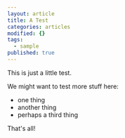 ```yaml
---
layout: article
title: A Test
categories: articles
modified: {}
tags: 
  - sample
published: true
---
```



This is just a little test.

We might want to test more stuff here:
* one thing
* another thing
* perhaps a third thing

That's all! 
